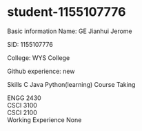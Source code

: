# student-1155107776
Basic information
Name: GE Jianhui Jerome

SID: 1155107776

College: WYS College

Github experience: new


Skills
 C
 Java
 Python(learning)
Course Taking

ENGG 2430	
CSCI 3100	
CSCI 2100	
Working Experience
None
